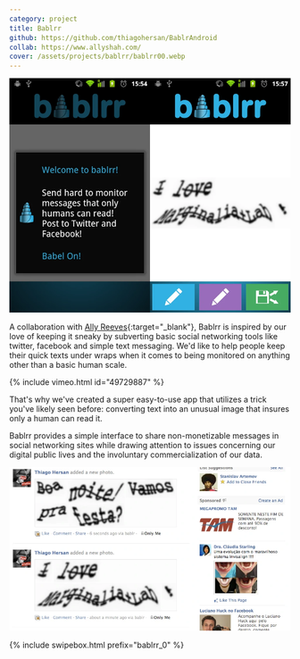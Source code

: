 ```yaml
---
category: project
title: Bablrr
github: https://github.com/thiagohersan/BablrAndroid
collab: https://www.allyshah.com/
cover: /assets/projects/bablrr/bablrr00.webp
---
```

![](/assets/projects/bablrr/bablrr_12.webp)

A collaboration with [Ally Reeves](https://www.allyshah.com/){:target="_blank"}, Bablrr is inspired by our love of keeping it sneaky by subverting basic social networking tools like twitter, facebook and simple text messaging. We'd like to help people keep their quick texts under wraps when it comes to being monitored on anything other than a basic human scale.

{% include vimeo.html id="49729887" %}

That's why we've created a super easy-to-use app that utilizes a trick you've likely seen before: converting text into an unusual image that insures only a human can read it.

Bablrr provides a simple interface to share non-monetizable messages in social networking sites while drawing attention to issues concerning our digital public lives and the involuntary commercialization of our data.

![](/assets/projects/bablrr/bablrr_facebook.webp)

{% include swipebox.html prefix="bablrr_0" %}
